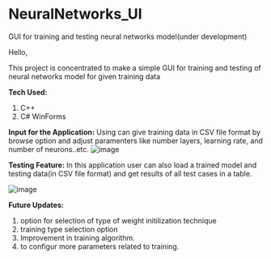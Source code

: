# NeuralNetworks_UI
GUI for training and testing neural networks model(under development)

Hello,

This project is concentrated to make a simple GUI for training and testing of neural networks model for given training data

**Tech Used:**
1. C++
2. C# WinForms

**Input for the Application:**
Using can give training data in CSV file format by browse option
and adjust paramenters like number layers, learning rate, and number of neurons..etc.
![image](https://user-images.githubusercontent.com/89305345/167286898-ab98f7a6-ed30-45e5-9130-c03f43ca0386.png)


**Testing Feature:**
In this application user can also load a trained model and testing data(in CSV file format)
and get results of all test cases in a table.

![image](https://user-images.githubusercontent.com/89305345/167286939-43ab9110-5902-46ef-af43-5c7ee9c77159.png)

**Future Updates:**
1. option for selection of type of weight initilization technique
2. training type selection option
3. Improvement in training algorithm.
4. to configur more parameters related to training.
